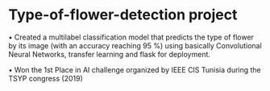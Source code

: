 # Type-of-flower-detection project

• Created a multilabel classification model that predicts the type of flower by its image (with an accuracy reaching 95 %) using basically Convolutional Neural Networks, transfer learning and flask for deployment.

• Won the 1st Place in AI challenge organized by IEEE CIS Tunisia during the TSYP congress (2019)


